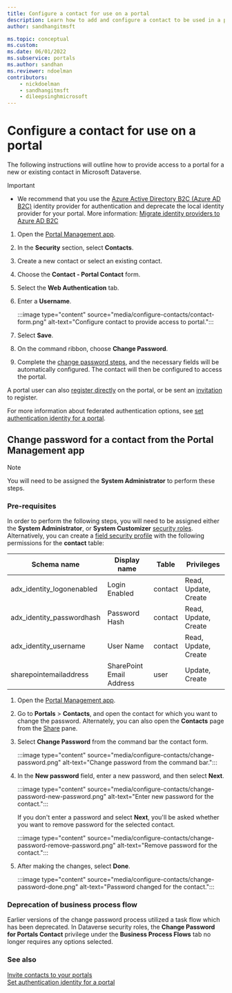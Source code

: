 ```yaml
---
title: Configure a contact for use on a portal
description: Learn how to add and configure a contact to be used in a portal.
author: sandhangitmsft

ms.topic: conceptual
ms.custom: 
ms.date: 06/01/2022
ms.subservice: portals
ms.author: sandhan
ms.reviewer: ndoelman
contributors:
    - nickdoelman
    - sandhangitmsft
    - dileepsinghmicrosoft
---
```


# Configure a contact for use on a portal

The following instructions will outline how to provide access to a portal for a new or existing contact in Microsoft Dataverse.

> [!IMPORTANT]
> - We recommend that you use the [Azure Active Directory B2C (Azure AD B2C)](configure-azure-ad-b2c-provider.md) identity provider for authentication and deprecate the local identity provider for your portal. More information: [Migrate identity providers to Azure AD B2C](migrate-identity-providers.md)

1. Open the [Portal Management app](configure-portal.md).

1. In the **Security** section, select **Contacts**.

1. Create a new contact or select an existing contact.

1. Choose the **Contact - Portal Contact** form.

1. Select the **Web Authentication** tab.

1. Enter a **Username**.

    :::image type="content" source="media/configure-contacts/contact-form.png" alt-text="Configure contact to provide access to portal.":::

1. Select **Save**.

1. On the command ribbon, choose **Change Password**.

1. Complete the [change password steps](#change-password-for-a-contact-from-the-portal-management-app), and the necessary fields will be automatically configured. The contact will then be configured to access the portal.

A portal user can also [register directly](set-authentication-identity.md#sign-up-by-using-a-local-identity-or-external-identity) on the portal, or be sent an [invitation](invite-contacts.md) to register. 

For more information about federated authentication options, see [set authentication identity for a portal](set-authentication-identity.md). 

## Change password for a contact from the Portal Management app

> [!NOTE]
> You will need to be assigned the **System Administrator**  to perform these steps.

### Pre-requisites

In order to perform the following steps, you will need to be assigned either the **System Administrator**, or **System Customizer** [security roles](/power-platform/admin/database-security). Alternatively, you can create a [field security profile](/power-platform/admin/field-level-security) with the following permissions for the **contact** table:

| Schema name | Display name | Table | Privileges |
| - | - | - | - |
| adx_identity_logonenabled | Login Enabled | contact | Read, Update, Create |
| adx_identity_passwordhash | Password Hash | contact | Read, Update, Create |
| adx_identity_username | User Name | contact | Read, Update, Create |
| sharepointemailaddress | SharePoint Email Address | user | Update, Create |

1. Open the [Portal Management app](configure-portal.md).

1. Go to **Portals** > **Contacts**, and open the contact for which you want to change the password.
    Alternately, you can also open the **Contacts** page from the [Share](../manage-existing-portals.md#share) pane. 

1. Select **Change Password** from the command bar the contact form.

    :::image type="content" source="media/configure-contacts/change-password.png" alt-text="Change password from the command bar.":::

1. In the **New password** field, enter a new password, and then select **Next**.

    :::image type="content" source="media/configure-contacts/change-password-new-password.png" alt-text="Enter new password for the contact.":::

    If you don't enter a password and select **Next**, you'll be asked whether you want to remove password for the selected contact.

    :::image type="content" source="media/configure-contacts/change-password-remove-password.png" alt-text="Remove password for the contact.":::

1. After making the changes, select **Done**.

    :::image type="content" source="media/configure-contacts/change-password-done.png" alt-text="Password changed for the contact.":::

### Deprecation of business process flow

Earlier versions of the change password process utilized a task flow which has been deprecated. In Dataverse security roles, the **Change Password for Portals Contact** privilege under the **Business Process Flows** tab no longer requires any options selected.

### See also
[Invite contacts to your portals](invite-contacts.md)  
[Set authentication identity for a portal](set-authentication-identity.md)  

